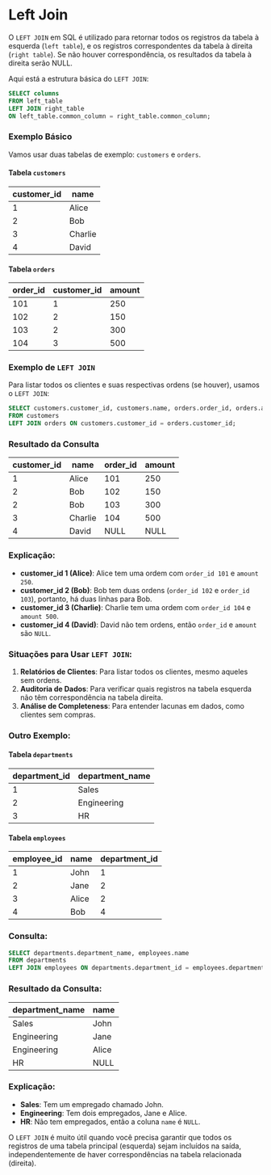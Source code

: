 # Left Join

O `LEFT JOIN` em SQL é utilizado para retornar todos os registros da tabela à esquerda (`left table`), e os registros correspondentes da tabela à direita (`right table`). Se não houver correspondência, os resultados da tabela à direita serão NULL.

Aqui está a estrutura básica do `LEFT JOIN`:

```sql
SELECT columns
FROM left_table
LEFT JOIN right_table
ON left_table.common_column = right_table.common_column;
```

### Exemplo Básico

Vamos usar duas tabelas de exemplo: `customers` e `orders`.

#### Tabela `customers`

| customer_id | name     |
|-------------|----------|
| 1           | Alice    |
| 2           | Bob      |
| 3           | Charlie  |
| 4           | David    |

#### Tabela `orders`

| order_id | customer_id | amount |
|----------|-------------|--------|
| 101      | 1           | 250    |
| 102      | 2           | 150    |
| 103      | 2           | 300    |
| 104      | 3           | 500    |

### Exemplo de `LEFT JOIN`

Para listar todos os clientes e suas respectivas ordens (se houver), usamos o `LEFT JOIN`:

```sql
SELECT customers.customer_id, customers.name, orders.order_id, orders.amount
FROM customers
LEFT JOIN orders ON customers.customer_id = orders.customer_id;
```

### Resultado da Consulta

| customer_id | name    | order_id | amount |
|-------------|---------|----------|--------|
| 1           | Alice   | 101      | 250    |
| 2           | Bob     | 102      | 150    |
| 2           | Bob     | 103      | 300    |
| 3           | Charlie | 104      | 500    |
| 4           | David   | NULL     | NULL   |

### Explicação:

- **customer_id 1 (Alice)**: Alice tem uma ordem com `order_id 101` e `amount 250`.
- **customer_id 2 (Bob)**: Bob tem duas ordens (`order_id 102` e `order_id 103`), portanto, há duas linhas para Bob.
- **customer_id 3 (Charlie)**: Charlie tem uma ordem com `order_id 104` e `amount 500`.
- **customer_id 4 (David)**: David não tem ordens, então `order_id` e `amount` são `NULL`.

### Situações para Usar `LEFT JOIN`:

1. **Relatórios de Clientes**: Para listar todos os clientes, mesmo aqueles sem ordens.
2. **Auditoria de Dados**: Para verificar quais registros na tabela esquerda não têm correspondência na tabela direita.
3. **Análise de Completeness**: Para entender lacunas em dados, como clientes sem compras.

### Outro Exemplo:

#### Tabela `departments`

| department_id | department_name |
|---------------|-----------------|
| 1             | Sales           |
| 2             | Engineering     |
| 3             | HR              |

#### Tabela `employees`

| employee_id | name     | department_id |
|-------------|----------|---------------|
| 1           | John     | 1             |
| 2           | Jane     | 2             |
| 3           | Alice    | 2             |
| 4           | Bob      | 4             |

### Consulta:

```sql
SELECT departments.department_name, employees.name
FROM departments
LEFT JOIN employees ON departments.department_id = employees.department_id;
```

### Resultado da Consulta:

| department_name | name  |
|-----------------|-------|
| Sales           | John  |
| Engineering     | Jane  |
| Engineering     | Alice |
| HR              | NULL  |

### Explicação:

- **Sales**: Tem um empregado chamado John.
- **Engineering**: Tem dois empregados, Jane e Alice.
- **HR**: Não tem empregados, então a coluna `name` é `NULL`.

O `LEFT JOIN` é muito útil quando você precisa garantir que todos os registros de uma tabela principal (esquerda) sejam incluídos na saída, independentemente de haver correspondências na tabela relacionada (direita).